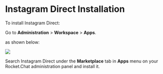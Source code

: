 # Instagram Direct Installation

To install Instagram Direct:

Go to **Administration** > **Workspace** > **Apps**.

as shown below:

![](<../../../../.gitbook/assets/2021-11-20\_23-29-48 (1) (1) (1) (1) (12) (10) (1) (1) (1) (8).png>)

Search Instagram Direct under the **Marketplace** tab in **Apps** menu on your Rocket.Chat administration panel and install it.

